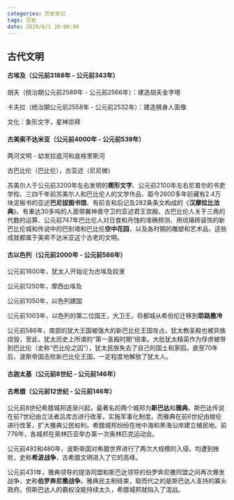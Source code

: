 ```yaml
---
categories: 历史杂记
tags: 历史
date: 2020/6/1 20:00:00
---
```


## 古代文明

#### 古埃及（公元前3188年 - 公元前343年）

胡夫（统治期公元前2589年 - 公元前2566年）：建造胡夫金字塔

卡夫拉（统治期公元前2558年 - 公元前2532年）：建造狮身人面像

文化：象形文字，星神崇拜

<!--more-->

#### 古美索不达米亚（公元前4000年 - 公元前539年）

两河文明 - 幼发拉底河和底格里斯河

古巴比伦（巴比伦），古亚述（尼尼微）

苏美尔人于公元前3200年左右发明的**楔形文字**、公元前2100年左右尼普尔的书吏学校、三四千年前苏美尔人和巴比伦人的文学作品、距今2600多年前藏有2.4万块泥板书的亚述**巴尼拔图书馆**、有前言和后记及282条条文构成的《**汉摩拉比法典**》、有重达30多吨的人面带翼神兽守卫的亚述君王宫殿、古巴比伦人关于三角的代数的运算、公元前747年巴比伦人对日食和月蚀的准确预测、用琉璃砖装饰的新巴比伦城和传说中的巴别塔和巴比伦**空中花园**，以及各时期的雕塑和艺术品，这些成就都属于美索不达米亚这个古老的文明。

#### 古以色列（公元前2000年 - 公元前586年）

公元前1600年，犹太人开始沦为古埃及奴隶

公元前1250年，摩西出埃及

公元前1050年，以色列建国

公元前1003年，以色列的第二位国王，大卫王，将都城从希伯伦迁移到**耶路撒冷**

公元前586年，南部的犹大王国被强大的新巴比伦王国攻占，犹太教圣殿也被异族烧毁，至此，犹太历史上所谓的“第一圣殿时期”结束。大批犹太精英作为俘虏被带到巴比伦（史称“巴比伦之囚”），犹太民族失去了自己的国土和家园。直至70年后，波斯帝国击败新巴比伦王国，一定程度地解放了犹太人。

#### 古迦太基（公元前8世纪 - 公元前146年）



#### 古希腊（公元前12世纪 - 公元前146年）

公元前8世纪希腊城邦逐渐兴起，最著名的两个城邦为**斯巴达**和**雅典**。斯巴达传说在前7世纪由立法者吕库古进行改革，实施军事化制度。而雅典在前6世纪由梭伦进行改革，扩大雅典公民权利。希腊城邦纷纷在地中海和黑海沿岸建立殖民地。前776年，各城邦在奥林匹亚举办第一次奥林匹克运动会。

公元前492和480年，波斯帝国对希腊世界进行了两次大规模的入侵，均遭到挫败，史称**希波战争**，古希腊文明进入了它的高峰。

公元前431年，雅典领导的提洛同盟和斯巴达领导的伯罗奔尼撒同盟之间再次爆发战争，史称**伯罗奔尼撒战争**。雅典民主制结束，取而代之的是斯巴达人支持的寡头政府。但斯巴达人的霸权没能持续太久，希腊城邦就陷入了混战。

#### 
